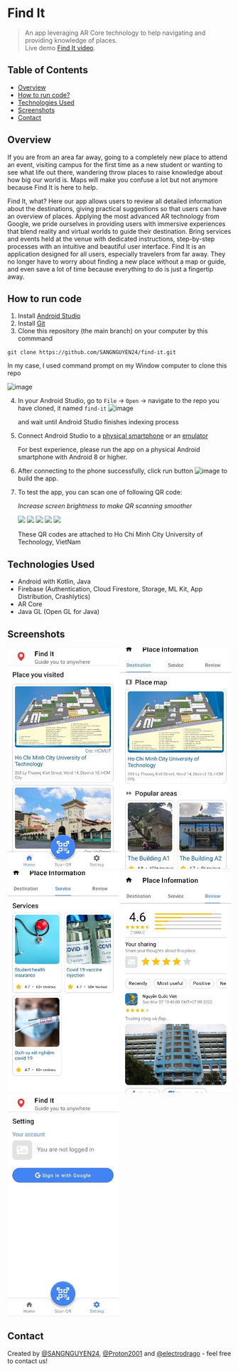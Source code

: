 # Find It
> An app leveraging AR Core technology to help navigating and providing knowledge of places. <br>
> Live demo [Find It video](https://www.youtube.com/watch?v=be_9zUZWJmU). <!-- If you have the project hosted somewhere, include the link here. -->

## Table of Contents
* [Overview](#overview)
* [How to run code?](#how-to-run-code)
* [Technologies Used](#technologies-used)
* [Screenshots](#screenshots)
* [Contact](#contact)
<!-- * [Room for Improvement](#room-for-improvement)
* [Acknowledgements](#acknowledgements) -->
<!-- * [License](#license) -->


## Overview
If you are from an area far away, going to a completely new place to attend an event, visiting campus for the first time as a new student or wanting to see what life out there, wandering throw places to raise knowledge about how big our world is. Maps will make you confuse a lot but not anymore because Find It is here to help.

Find It, what? Here our app allows users to review all detailed information about the destinations, giving practical suggestions so that users can have an overview of places. Applying the most advanced AR technology from Google, we pride ourselves in providing users with immersive experiences that blend reality and virtual worlds to guide their destination. Bring services and events held at the venue with dedicated instructions, step-by-step processes with an intuitive and beautiful user interface. Find It is an application designed for all users, especially travelers from far away. They no longer have to worry about finding a new place without a map or guide, and even save a lot of time because everything to do is just a fingertip away.

## How to run code
1. Install [Android Studio](https://developer.android.com/studio?gclid=CjwKCAjwopWSBhB6EiwAjxmqDTWtCY4Ih65UNlYy5IjL_RpfmRggMSPU3mYgsPmexEnSMjJ1BWxiEhoCUn4QAvD_BwE&gclsrc=aw.ds)
2. Install [Git](https://git-scm.com/book/en/v2/Getting-Started-Installing-Git)
3. Clone this repository (the main branch) on your computer by this commmand
```
git clone https://github.com/SANGNGUYEN24/find-it.git
```
In my case, I used command prompt on my Window computer to clone this repo

![image](https://user-images.githubusercontent.com/78266241/161089521-f345f07c-5b5f-40eb-98c8-8dd54f2b1dd1.png)

4. In your Android Studio, go to `File` -> `Open` -> navigate to the repo you have cloned, it named `find-it`
![image](https://user-images.githubusercontent.com/78266241/161091102-61f734b8-c16c-4540-bd82-6923383f21d4.png)

   and wait until Android Studio finishes indexing process

5. Connect Android Studio to a [physical smartphone](https://developer.android.com/studio/run/device) or an [emulator](https://developer.android.com/studio/run/emulator)

   For best experience, please run the app on a physical Android smartphone with Android 8 or higher.  
   
6. After connecting to the phone successfully, click run button ![image](https://user-images.githubusercontent.com/78266241/161093587-f35d2949-4932-473d-b377-d4bb99e7da54.png) to build the app.

7. To test the app, you can scan one of following QR code:

    _Increase screen brightness to make QR scanning smoother_
    
    <img src="https://user-images.githubusercontent.com/78266241/161094621-fedd4455-0f4b-4bf4-b599-da987272cdfa.png" width=200> <img src="https://user-images.githubusercontent.com/78266241/161094628-c8ea3d3e-7314-4f8b-954d-77433abdec31.png" width=200> <img src="https://user-images.githubusercontent.com/78266241/161094632-a388b792-a383-425a-9c94-ba24ffb8b75e.png" width=200> <img src="https://user-images.githubusercontent.com/78266241/161094635-56621d1d-2bd0-419e-b88d-13abf3d504e2.png" width=200> <img src="https://user-images.githubusercontent.com/78266241/161094640-39ce4a96-c56c-498b-84be-33ed0de243f9.png" width=200>
    
    These QR codes are attached to Ho Chi Minh City University of Technology, VietNam  

## Technologies Used
- Android with Kotlin, Java
- Firebase (Authentication, Cloud Firestore, Storage, ML Kit, App Distribution, Crashlytics)
- AR Core
- Java GL (Open GL for Java)



## Screenshots
![Home page](_readme/home.jpg)
![Desination page](_readme/destination.jpg)
![Service page](_readme/service.jpg)
![Review page](_readme/review.jpg)
![User page](_readme/user.jpg)
<!-- <img src="./_readme/home.jpg" alt="home" width="200"/>
<img src="./_readme/destination.jpg" alt="destination" width="200"/>
<img src="./_readme/service.jpg" alt="service" width="200"/>
<img src="./_readme/review.jpg" alt="review" width="200"/>
<img src="./_readme/user.jpg" alt="user" width="200"/> -->
<!-- If you have screenshots you'd like to share, include them here.


<!-- ## Setup
What are the project requirements/dependencies? Where are they listed? A requirements.txt or a Pipfile.lock file perhaps? Where is it located?

Proceed to describe how to install / setup one's local environment / get started with the project.
 -->

<!-- ## Usage
How does one go about using it?
Provide various use cases and code examples here.

`write-your-code-here`
 -->



<!-- ## Room for Improvement
Include areas you believe need improvement / could be improved. Also add TODOs for future development.

Room for improvement:
- Improvement to be done 1
- Improvement to be done 2

To do:
- Feature to be added 1
- Feature to be added 2
 -->

<!-- ## Acknowledgements
Give credit here.
- This project was inspired by...
- This project was based on [this tutorial](https://www.example.com).
- Many thanks to... -->


## Contact
Created by [@SANGNGUYEN24](https://github.com/SANGNGUYEN24), [@Proton2001](https://github.com/Pronton2001) and [@electrodrago](https://github.com/electrodrago) - feel free to contact us!


<!-- Optional -->
<!-- ## License -->
<!-- This project is open source and available under the [... License](). -->

<!-- You don't have to include all sections - just the one's relevant to your project -->

